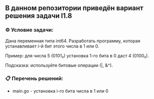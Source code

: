 ## В данном репозитории приведён вариант решения задачи l1.8  

### ⚙️ Условие задачи:  

Дана переменная типа int64. Разработать программу, которая устанавливает i-й бит этого числа в 1 или 0.

Пример: для числа 5 (0101₂) установка 1-го бита в 0 даст 4 (0100₂).

Подсказка: используйте битовые операции (|, &^).

### 📋 Перечень решений:

- main.go - установка i-го бита числа в 1 или 0  

